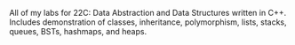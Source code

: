 All of my labs for 22C: Data Abstraction and Data Structures written in C++. Includes demonstration of classes, inheritance, polymorphism, lists, stacks, queues, BSTs, hashmaps, and heaps.

